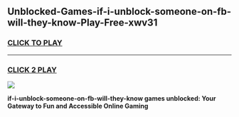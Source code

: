 
## Unblocked-Games-if-i-unblock-someone-on-fb-will-they-know-Play-Free-xwv31
<h3>
<a href="https://premium76.site?title=if-i-unblock-someone-on-fb-will-they-know&ref=10A">CLICK TO PLAY</a></h3>
<hr>

<h3>
<a href="https://premium76.site?title=if-i-unblock-someone-on-fb-will-they-know&ref=10A">CLICK 2 PLAY</a>
  
</h3>

<a href="https://premium76.site?title=if-i-unblock-someone-on-fb-will-they-know&ref=10A"><img src="https://clearcache.store/games.png"></a>


**if-i-unblock-someone-on-fb-will-they-know games unblocked: Your Gateway to Fun and Accessible Online Gaming**
